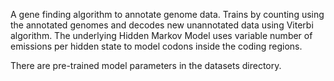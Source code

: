 A gene finding algorithm to annotate genome data. Trains by counting using the annotated genomes and decodes new unannotated data using Viterbi algorithm. The underlying Hidden Markov Model uses variable number of emissions per hidden state to model codons inside the coding regions.

There are pre-trained model parameters in the datasets directory.
